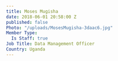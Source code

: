 ```yaml
---
title: Moses Mugisha
date: 2018-06-01 20:58:00 Z
published: false
Photo: "/uploads/MosesMugisha-3daac6.jpg"
Member Type:
  Is Staff: true
Job Title: Data Management Officer
Country: Uganda
---
```


